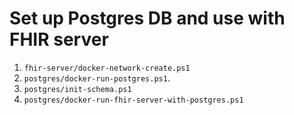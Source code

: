 # Set up Postgres DB and use with FHIR server

1. `fhir-server/docker-network-create.ps1`
1. `postgres/docker-run-postgres.ps1`.
1. `postgres/init-schema.ps1`
1. `postgres/docker-run-fhir-server-with-postgres.ps1`
